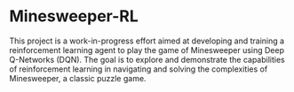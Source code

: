 # Minesweeper-RL

This project is a work-in-progress effort aimed at developing and training a reinforcement learning agent to play the game of Minesweeper using Deep Q-Networks (DQN). The goal is to explore and demonstrate the capabilities of reinforcement learning in navigating and solving the complexities of Minesweeper, a classic puzzle game.
